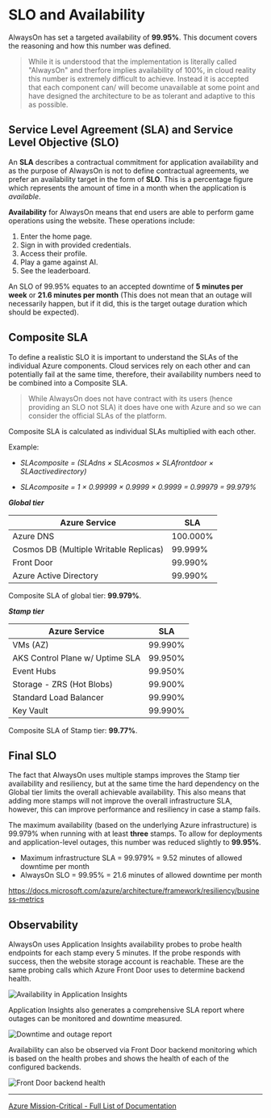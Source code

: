 # SLO and Availability

AlwaysOn has set a targeted availability of **99.95%**. This document covers the reasoning and how this number was defined.

> While it is understood that the implementation is literally called "AlwaysOn" and therfore implies availability of 100%, in cloud reality this number is extremely difficult to achieve. Instead it is accepted that each component can/ will become unavailable at some point and have designed the architecture to be as tolerant and adaptive to this as possible.

## Service Level Agreement (SLA) and Service Level Objective (SLO)

An **SLA** describes a contractual commitment for application availability and as the purpose of AlwaysOn is not to define contractual agreements, we prefer an availability target in the form of **SLO**. This is a percentage figure which represents the amount of time in a month when the application is *available*.

**Availability** for AlwaysOn means that end users are able to perform game operations using the website. These operations include:

1. Enter the home page.
1. Sign in with provided credentials.
1. Access their profile.
1. Play a game against AI.
1. See the leaderboard.

An SLO of 99.95% equates to an accepted downtime of **5 minutes per week** or **21.6 minutes per month** (This does not mean that an outage will necessarily happen, but if it did, this is the target outage duration which should be expected).

## Composite SLA

To define a realistic SLO it is important to understand the SLAs of the individual Azure components. Cloud services rely on each other and can potentially fail at the same time, therefore, their availability numbers need to be combined into a Composite SLA.

> While AlwaysOn does not have contract with its users (hence providing an SLO not SLA) it does have one with Azure and so we can consider the official SLAs of the platform.

Composite SLA is calculated as individual SLAs multiplied with each other.

Example:

- *SLAcomposite = (SLAdns × SLAcosmos × SLAfrontdoor × SLAactivedirectory)*

- *SLAcomposite = 1 × 0.99999 × 0.9999 × 0.9999 = 0.99979 = 99.979%*

***Global tier***

| Azure Service                          | SLA      |
| -------------------------------------- | -------- |
| Azure DNS                              | 100.000% |
| Cosmos DB (Multiple Writable Replicas) | 99.999%  |
| Front Door                             | 99.990%  |
| Azure Active Directory                 | 99.990%  |

Composite SLA of global tier: **99.979%**.

***Stamp tier***

| Azure Service                   | SLA     |
| ------------------------------- | ------- |
| VMs (AZ)                        | 99.990% |
| AKS Control Plane w/ Uptime SLA | 99.950% |
| Event Hubs                      | 99.950% |
| Storage - ZRS (Hot Blobs)       | 99.900% |
| Standard Load Balancer          | 99.990% |
| Key Vault                       | 99.990% |

Composite SLA of Stamp tier: **99.77%**.

## Final SLO

The fact that AlwaysOn uses multiple stamps improves the Stamp tier availability and resiliency, but at the same time the hard dependency on the Global tier limits the overall achievable availability. This also means that adding more stamps will not improve the overall infrastructure SLA, however, this can improve performance and resiliency in case a stamp fails.

The maximum availability (based on the underlying Azure infrastructure) is 99.979% when running with at least **three** stamps. To allow for deployments and application-level outages, this number was reduced slightly to **99.95%**.

- Maximum infrastructure SLA = 99.979% = 9.52 minutes of allowed downtime per month
- AlwaysOn SLO = 99.95% = 21.6 minutes of allowed downtime per month

https://docs.microsoft.com/azure/architecture/framework/resiliency/business-metrics

## Observability

AlwaysOn uses Application Insights availability probes to probe health endpoints for each stamp every 5 minutes. If the probe responds with success, then the website storage account is reachable. These are the same probing calls which Azure Front Door uses to determine backend health.

![Availability in Application Insights](/docs/media/SLA-appi-availability.png)

Application Insights also generates a comprehensive SLA report where outages can be monitored and downtime measured.

![Downtime and outage report](/docs/media/SLA-downtime-outage.png)

Availability can also be observed via Front Door backend monitoring which is based on the health probes and shows the health of each of the configured backends.

![Front Door backend health](/docs/media/SLA-backend-health-fd.png)

---
[Azure Mission-Critical - Full List of Documentation](/docs/README.md)
